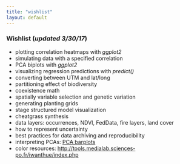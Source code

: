 ```yaml
---
title: "wishlist"
layout: default
---
```



### Wishlist (_updated 3/30/17_)
- plotting correlation heatmaps with *ggplot2*
- simulating data with a specified correlation
- PCA biplots with *ggplot2*
- visualizing regression predictions with *predict()*
- converting between UTM and lat/long
- partitioning effect of biodiversity
- coexistence math
- spatially variable selection and genetic variation
- generating planting grids
- stage structured model visualization
- cheatgrass synthesis
- data layers: occurrences, NDVI, FedData, fire layers, land cover
- how to represent uncertainty
- best practices for data archiving and reproducibility
- interpreting PCAs: [PCA barplots](https://gregor-fausto.github.io/notes/2017/03/30/pca-barplot)
- color resources: http://tools.medialab.sciences-po.fr/iwanthue/index.php